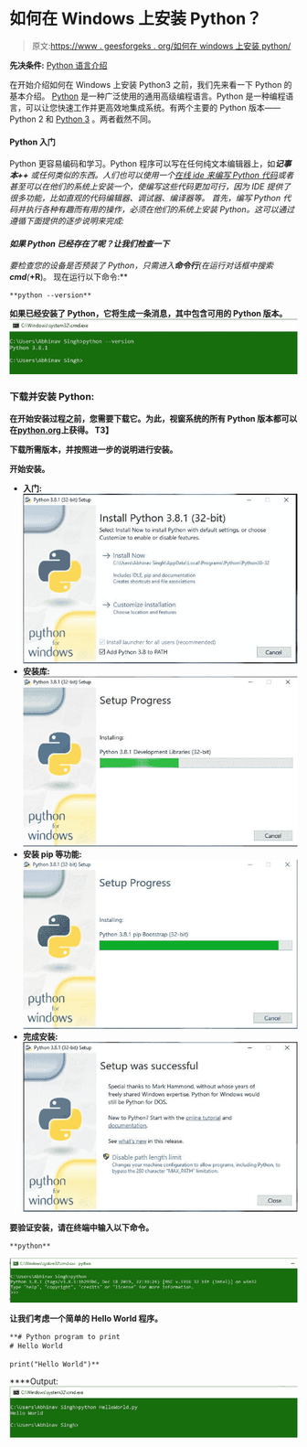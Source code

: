 # 如何在 Windows 上安装 Python？

> 原文:[https://www . geesforgeks . org/如何在 windows 上安装 python/](https://www.geeksforgeeks.org/how-to-install-python-on-windows/)

**先决条件:** [Python 语言介绍](https://www.geeksforgeeks.org/python-language-introduction/)

在开始介绍如何在 Windows 上安装 Python3 之前，我们先来看一下 Python 的基本介绍。 [Python](https://www.geeksforgeeks.org/python-programming-language/) 是一种广泛使用的通用高级编程语言。Python 是一种编程语言，可以让您快速工作并更高效地集成系统。有两个主要的 Python 版本——Python 2 和 [Python 3](https://www.geeksforgeeks.org/python-tutorial-learn-python-3-with-examples/) 。两者截然不同。

#### Python 入门

Python 更容易编码和学习。Python 程序可以写在任何纯文本编辑器上，如****记事本++*** 或任何类似的东西。人们也可以使用一个[在线 ide 来编写 Python 代码](https://ide.geeksforgeeks.org/index.php)或者甚至可以在他们的系统上安装一个，使编写这些代码更加可行，因为 IDE 提供了很多功能，比如直观的代码编辑器、调试器、编译器等。
首先，编写 Python 代码并执行各种有趣而有用的操作，必须在他们的系统上安装 Python。这可以通过遵循下面提供的逐步说明来完成:*

#### *如果 Python 已经存在了呢？让我们检查一下*

*要检查您的设备是否预装了 Python，只需进入**命令行**(在运行对话框中搜索**cmd**(<link rel="stylesheet" href="https://maxcdn.bootstrapcdn.com/font-awesome/4.6.1/css/font-awesome.min.css">***+R**)。
现在运行以下命令:**

```
**python --version** 
```

**如果已经安装了 Python，它将生成一条消息，其中包含可用的 Python 版本。
![python-version-check-windows](img/f043c863fd321148a5b2fceda1b1111c.png)**

### **下载并安装 Python:**

**在开始安装过程之前，您需要下载它。为此，视窗系统的所有 Python 版本都可以在[python.org](https://www.python.org/)上获得。
T3】**

**下载所需版本，并按照进一步的说明进行安装。**

****开始安装。****

*   ****入门:**
    ![Starting-the-installation-process](img/ac04152cec6e4abcd2e7b4c3b2ffafb2.png)**
*   ****安装库:**
    ![Installing-Libraries](img/b2e1a52cecc1a808c9f2cba6aa789802.png)**
*   ****安装 pip 等功能:**
    ![Installing-other-features](img/ac27bd155a204e410df527fbcc132dfa.png)**
*   ****完成安装:**
    ![Finishing-installation](img/a46880e7f7d28a42fda5321c47babbcb.png)**

**要验证安装，请在终端中输入以下命令。**

```
**python** 
```

**![verify-python-installation](img/fb330768b12d1b52998ef80b590d2121.png)**

**让我们考虑一个简单的 Hello World 程序。**

```
**# Python program to print
# Hello World

print("Hello World")**
```

****Output:**![Hello-World-Python-Windows](img/1f385d7017c0da150420ffc84bb361c4.png)**
